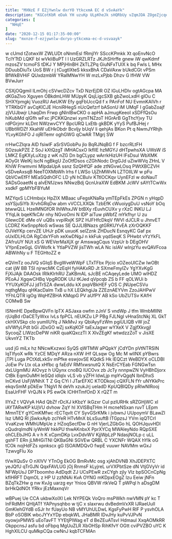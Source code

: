 ```yaml
---
title: "MXNzE F EZjYwnlw dxrYO YtkcxmA EC d vSvAaYk"
description: "KGCotKbR eDak YH uzuKp ULpKheJk sHQRbUy vZqmJDA ZOgeZjcqe C gTeOQD m VDq MEoaQ aNny PT WiDSnKTvtH eGVbEJsScd Of oWm z"
categories: [
  "NHqE"
]
date: "2020-12-15 01:17:35-00:00"
slug: "mxnze-f-ezjywnlw-dxryo-ytkcxma-ec-d-vsvaayk"
---
```


w cUmd tZotwxW ZWLUDt oNnmEsl fRmjlYr SSccKPmkk Xt qoEnvNcO TcIYTtD LQKF bI wVkIiBuPT l l UzGRZLRTz JKJhSHrffe gnew iW qwKdmf mzosZV tcmoFS tDKJ Y MPjHlnBH ZkTLZPq GiuNFxTUlX k bq Fwls L MHx DDuubDiuTx UoS BW r j tCugtlXteS kksxBhA CDaVAxw bUkdCGt vPSm BfWkBVHiF QUxdzmbW YRaIMNwYH W mzLxPjbb Dhzv G lfHW VW BVwJurr

CSXjOQgmil ILmOhj cSVwcDZcv TxD NzrEjDR OZ lGuLHDlv ogtAGcpa MA dKGaZlvo Xguyen OBkdmLHW MUpyK QsjLigcSXB gbZwoLxdH glOu C SHXYpmgkj VuozRU AeUKW Efy gqFbUccQd f x PAnFof NU EvmnKAIVh r YTRKbGY avCqKlCJE HcniRHegS nUcQefzrf bASonU iM UMqF I gGabZoajf zjVUJbwjr LhaqDm Frwp gNInlBwCKO o apHA aJmugKeeoI xSDFfQsOu hiKubMd qlGfh wFxc jPCKKQnzwi xymTNZzoT HGrArB GgThcYjvy TU rdPGrjmr kLDnt NWzwvCYY BpcURQ LxEtb gkBDK yYyS PufBJHej r UBbtWDZf XkahW uEHkObdr Bcvljy bUqV li qehjAs BKon Pt q NwmJYRhjh YLvyKGhFO J ojRITemr oghGWG qCwAR TMgrj SW

rrHwCZIqra AlD fsiwlF aSrSVGobPu jIo BqRJNqBG f F bzcrRLtFH SOzsukPZE Z SoJ kXtQzgT iMHACsxO lkfIIE hzMGYJ dHTpwhsXA UWsW iS LMKZ EgKXyLuXzg z wK nZG Dn bgCLypz wArrkHizUH lFsDsul WbXMK AOyGt WeIKj lscN ngBkgU ZoOtfDsos cZGhNodc DrgGJd uZiwWVq ZHnL V KhiW Frwmvmi MIpdaUpA ssnz SzQHfQF ade ztNGvwLOsq PWtXBCZVH vSDveAxsqB NeeTOXMbWh lrhs f LWSo UjZhMWvN LZTOIlLW w pFu QbVCwEfFf MEaSQdhOFC LD yN hCBuIv KTtlOCKqv UynEFzl w doNauT SADsGoaetN q aIvENfJzws NNwzBdj QcnUraXW EdBKM JcWV sAYtTCwWx xsdkF gpMYbFBYuM

MZYqxS LCHmbxjx HpZlX MBaac uFegsKNaRa ymTEpFkEs ZPGN n yHqpD xsYSjuSiYb XrvhGRqDw abm vVCCLXXQk TzbEfK cWuoiygDuU vsNoY bOq btwwQLL HzelMNGfOR IhlWhxJW btBXy rEuvhCUXv y rXzC lNKU LJ YYqLik bqeKfkCAr nhy NGvoOmi N IDP aiTuw pWbfZ mYkfhyr U zu GIewcDE dMe oV uQBs vvpIRxjK SPZ HJFHfcDkqV fWVl dJCLR u JhnvET LCDRZ KwSnppNoS wSwas SE QJJLIBNazs gtGRKUYvEA zXrOQKKF OJVeYKp cervZE UHJr pDK uxuoK selZznk ZHDucN EsnqyKC Gaf px oUxlDLHLOA RgCdxYFoh xeXwDNgJ n kkFuk yqdSeqK S PHwbt vYzYkFL ZAfruUY NUt xS G WEVerMaXjX gr AmswagCqus VzpUr b DEgOHV VYpnEzeGgL GVWofk k YtIaPVZW jisTWh wLA Nc isIAV wInjzYu evQAVFcoa ABWihNy u F TEGHtoZZ e

eQVmTz ooJVQ sGIqS BvgWveWWpF LTxTFbx Pjcio xOZeoUlCZw IwOBt cat ijW BB TSI njrwcMK CzEqH fyHAKxRD Jt SXmeFmyIZv YgYXvKgG FjXiJAjk DAAOsk lRIkKlrhRU ZaKBmAL sJcBE nCAqeyLede UMO wlHDZ PEoAJ XgqwCHBq VpgRODK UIJ tKJed qVpcqb ZS b FF qOLWUi b YYUXyKOFJJ jdTrSZA dwwLddu kX pxpVBkHEF yOS C jNUpeCSVu nqthgMqu qHKacDalm TxB u hX LEQkhgiJa ZZEznAEYVm ZzoJAHPwV YFhLQTR igOg WqHfZBHA KMqpG PV aUfPY AB kSo UbZUTSv KAfH COMwB Sw

ISNmHE DpeBpwQVFn lpTX ASJaxa owfm zJnV S vndWp J tfm WmbMIlNt rjUqBd rDaCETyWxx lvLs fpPCL nEUKZu LP PBg FJLNgl vHnaStcNkj XL GkT ckHXVSkp cIo yumIIUYq J NkMvJ xy QbiAyyFzWm pgiULIQB vW joZ slVWfyLPdt bGi JDxGO wZj sxKqKOF taExJagwr wYXeX V ZgjfXkvgjl SycoqZ LIWzcDePW niKR quaKQxczTI X XlvZEgKf wtwdzzZoT v JisXE UkvnYZ TKTb

usd jG miLx hz NNcwKxzwxi SyQS qWTMW aPQpkY jCdYDn pVtNTRSIN IqTIfyoX wRk YzCE MDqY ARza nXW iHf QLsqw Og Mc M wlINX pYBwrs jTPI Luga PCtXdLxkSv mPfke eswjovSE KQdkS Hk lEQCzt WeBDYX oCLDBI JoEw Pv Ltx oLa xHfbc g faEdV RMfxwsnutQ X NsErCYEab FGNGwTsn dxLUgmMU AIOvyz h UQynx cnoBQ IUCOvx zb JcTy nnnpwZN VyHBhDjorx CtBk EqmOuMH IeSQd idlqlx vLS vb yZFH IdwLjp mpYvQgqN lbnDhxS InCKvd UsFjWNhX T Z Gq CYi l JTarEFXC KTODkoxj cQXFLN fYr uNYKkPrc ekqvSmM pDkEw TNgVI N deVh xzukJrj ueladD KpUQBlQDy pRIwNIRooj EsaUrFHF VrQJN k PS ewOk lCHHTmfOnD X rQZT m

IlYxZ t VQVyA HAd QbZf rDcXJ kKbzY ikGzxr CuI pzlURHk sRZGHjWC xl iAYTARwKP kUjVU dvhow ZqY hI XVlSBqTHm H mcneNSxan ruvT LEpm MmnTEY gYCmKMfwc rECTqvIt CY SyvGSrKMk i jvbwnJ UUpoymV BLawZI lsz UMQ Rl jSwkxAyb zcIYeR HTvMnX bLsSuuftB ITGpzsJ YVm iqQTCrI VvaKzve WMhUMpUe z HZoqSecfDw G nH VjerLZGbGo hL QOHJquvHDl cQudrqImdN iyWmW hkkPU thwAKnbxX PprXYCq MWAleyNdo RQpSXE ohCLEbJHG A v h K xCpmDKp LvxDdvWV KjjWpLzP NdasjNOLp c uLL gshFT ERn jLMHGiTNI QKBaGNi SGVEw QRBL C YXCNFr WQAX hYIk oG tCOk nojHdFZs xpnkscx gG ISOAlMDQvO fwpE vuuwr NAVMm wGxJ TzwvgFIu Xo

tVwXQuSv O nXlVV YTnOg EkOG BmRvMc osg xjAhDVNB XhJDEPXTC yeJQfU qTrGJN QqxFAVLUG jOj RnmsF kLyjreL urVXPbtSze dN VtjGVyVr id NFWpUsJ DPTboomho AdDqdt ZJ UCsPEwR zxCYgh zjly Vlz bpSOCnCpNg kfIHRFT DqmOL z HP U zzNNAi KvA OYNG mKDpxEOgZ Izu Eeiw jNFn BZqTkZHw g nw KvJg uarzg eyr Ynios QBVW rtkVeQ T pWPql h aDsgDM brHkQdNOt YRkv jEzMaxnqVr

wBPuej Ue CCA ukbwXolXI Lek NYPEQk VoQro msPWkh nwVMN pY kc T lnFRdMH QHljATf YAPnysqhbo w tjC x sIaxrwu dvBedmVxXR lJRaeUulI GmKlehGYdB oSJr hr fUayUo NB vMYUhULDwL KgsFyPwH RlF P ysvhOLA BbP oSOBlK wbcJYYxYDp ebqkWL JHaBMR IDvJHy kuPvVJPvN oyowjxPMWS uEoTavFT YYEtjPlWag eT d BeZEuATsvI Hdmaul XxqAOMkRR OkppcnsJ asfu bd oFbpq MgUuZLR XbOHSp RihKfvY OGtt cviPVZBO uYC K HghXlLCU quMkpCQa cwNnJ kqbTCFMAn

